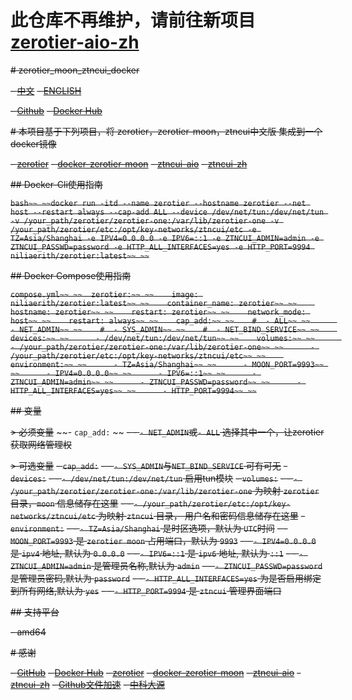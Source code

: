 # 此仓库不再维护，请前往新项目[zerotier-aio-zh](https://github.com/niliovo/zerotier-aio-zh)

~~# zerotier_moon_ztncui_docker~~

~~- [中文](./README.md)~~
~~- [ENGLISH](./README_EN.md)~~

~~- [Github](https://github.com/niliovo/zerotier)~~
~~- [Docker Hub](https://hub.docker.com/r/niliaerith/zerotier)~~

~~# 本项目基于下列项目，将 zerotier，zerotier-moon，ztncui中文版 集成到一个docker镜像~~

~~- [zerotier](https://www.zerotier.com/)~~
~~- [docker-zerotier-moon](https://github.com/rwv/docker-zerotier-moon)~~
~~- [ztncui-aio](https://github.com/key-networks/ztncui-aio)~~
~~- [ztncui-zh](https://github.com/ly88321/ztncui-zh)~~

~~## Docker-Cli使用指南~~

~~```bash~~
~~docker run -itd --name zerotier --hostname zerotier --net host --restart always --cap-add ALL --device /dev/net/tun:/dev/net/tun -v /your_path/zerotier/zerotier-one:/var/lib/zerotier-one -v /your_path/zerotier/etc:/opt/key-networks/ztncui/etc -e TZ=Asia/Shanghai -e IPV4=0.0.0.0 -e IPV6=::1 -e ZTNCUI_ADMIN=admin -e ZTNCUI_PASSWD=password -e HTTP_ALL_INTERFACES=yes -e HTTP_PORT=9994 niliaerith/zerotier:latest~~
~~```~~


~~## Docker Compose使用指南~~

~~```compose.yml~~
~~  zerotier:~~
~~    image: niliaerith/zerotier:latest~~
~~    container_name: zerotier~~
~~    hostname: zerotier~~
~~    restart: zerotier~~
~~    network_mode: host~~
~~    restart: always~~
~~    cap_add:~~
~~    #  - ALL~~
~~      - NET_ADMIN~~
~~    #  - SYS_ADMIN~~
~~    #  - NET_BIND_SERVICE~~
~~    devices:~~
~~      - /dev/net/tun:/dev/net/tun~~
~~    volumes:~~
~~      - /your_path/zerotier/zerotier-one:/var/lib/zerotier-one~~
~~      - /your_path/zerotier/etc:/opt/key-networks/ztncui/etc~~
~~    environment:~~
~~      - TZ=Asia/Shanghai~~
~~      - MOON_PORT=9993~~
~~      - IPV4=0.0.0.0~~
~~      - IPV6=::1~~
~~      - ZTNCUI_ADMIN=admin~~
~~      - ZTNCUI_PASSWD=password~~
~~      - HTTP_ALL_INTERFACES=yes~~
~~      - HTTP_PORT=9994~~
~~```~~

~~## 变量~~

~~> 必须变量~~
~~- `cap_add:` ~~
~~- - `- NET_ADMIN`或`- ALL` 选择其中一个，让zerotier获取网络管理权~~

~~> 可选变量~~
~~- `cap_add:`~~
~~- - `- SYS_ADMIN`与`NET_BIND_SERVICE` 可有可无~~
~~- `devices:`~~
~~- - `- /dev/net/tun:/dev/net/tun` 启用tun模块~~
~~- `volumes:`~~
~~- - `- /your_path/zerotier/zerotier-one:/var/lib/zerotier-one` 为映射 `zerotier` 目录，`moon` 信息储存在这里~~
~~- - `- /your_path/zerotier/etc:/opt/key-networks/ztncui/etc` 为映射 `ztncui` 目录， 用户名和密码信息储存在这里~~
~~- `environment:`~~
~~- - `- TZ=Asia/Shanghai` 是时区选项，默认为 `UTC`时间~~
~~- - `MOON_PORT=9993` 是 `zerotier moon` 占用端口，默认为 `9993`~~
~~- - `- IPV4=0.0.0.0` 是 `ipv4` 地址, 默认为 `0.0.0.0`~~
~~- - `- IPV6=::1` 是 `ipv6` 地址, 默认为 `::1`~~
~~- - `- ZTNCUI_ADMIN=admin` 是管理员名称,默认为 `admin`~~
~~- - `- ZTNCUI_PASSWD=password` 是管理员密码,默认为 `password`~~
~~- - `- HTTP_ALL_INTERFACES=yes` 为是否启用绑定到所有网络,默认为 `yes`~~
~~- - `- HTTP_PORT=9994` 是 `ztncui` 管理界面端口~~

~~## 支持平台~~

~~- amd64~~

~~# 感谢~~

~~- [GitHub](https://github.com/)~~
~~- [Docker Hub](https://hub.docker.com/)~~
~~- [zerotier](https://www.zerotier.com/)~~
~~- [docker-zerotier-moon](https://github.com/rwv/docker-zerotier-moon)~~
~~- [ztncui-aio](https://github.com/key-networks/ztncui-aio)~~
~~- [ztncui-zh](https://github.com/ly88321/ztncui-zh)~~
~~- [Github文件加速](https://tool.mintimate.cn/gh/)~~
~~- [中科大源](https://mirrors.ustc.edu.cn/)~~
